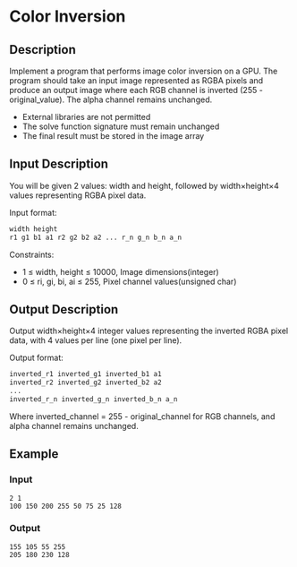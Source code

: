 # Color Inversion

## Description
Implement a program that performs image color inversion on a GPU. The program should take an input image represented as RGBA pixels and produce an output image where each RGB channel is inverted (255 - original_value). The alpha channel remains unchanged.

- External libraries are not permitted
- The solve function signature must remain unchanged
- The final result must be stored in the image array

## Input Description
You will be given 2 values: width and height, followed by width×height×4 values representing RGBA pixel data.

Input format:
```bash
width height
r1 g1 b1 a1 r2 g2 b2 a2 ... r_n g_n b_n a_n
```

Constraints:
- 1 ≤ width, height ≤ 10000, Image dimensions(integer)
- 0 ≤ ri, gi, bi, ai ≤ 255, Pixel channel values(unsigned char)

## Output Description
Output width×height×4 integer values representing the inverted RGBA pixel data, with 4 values per line (one pixel per line).

Output format:
```bash
inverted_r1 inverted_g1 inverted_b1 a1
inverted_r2 inverted_g2 inverted_b2 a2
...
inverted_r_n inverted_g_n inverted_b_n a_n
```

Where inverted_channel = 255 - original_channel for RGB channels, and alpha channel remains unchanged.

## Example

### Input
```
2 1
100 150 200 255 50 75 25 128
```

### Output
```
155 105 55 255
205 180 230 128
```